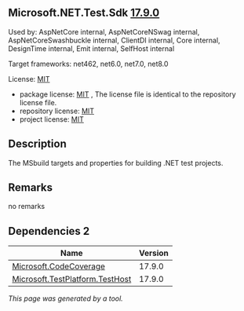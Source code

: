 Microsoft.NET.Test.Sdk [17.9.0](https://www.nuget.org/packages/Microsoft.NET.Test.Sdk/17.9.0)
--------------------

Used by: AspNetCore internal, AspNetCoreNSwag internal, AspNetCoreSwashbuckle internal, ClientDI internal, Core internal, DesignTime internal, Emit internal, SelfHost internal

Target frameworks: net462, net6.0, net7.0, net8.0

License: [MIT](../../../../licenses/mit) 

- package license: [MIT]() , The license file is identical to the repository license file.
- repository license: [MIT](https://github.com/microsoft/vstest) 
- project license: [MIT](https://github.com/microsoft/vstest) 

Description
-----------
The MSbuild targets and properties for building .NET test projects.

Remarks
-----------
no remarks


Dependencies 2
-----------

|Name|Version|
|----------|:----|
|[Microsoft.CodeCoverage](../../../../packages/nuget.org/microsoft.codecoverage/17.9.0)|17.9.0|
|[Microsoft.TestPlatform.TestHost](../../../../packages/nuget.org/microsoft.testplatform.testhost/17.9.0)|17.9.0|

*This page was generated by a tool.*